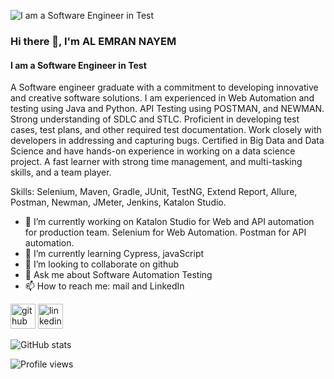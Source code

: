 ![I am a Software Engineer in Test](https://media.licdn.com/dms/image/D5616AQF4WfVvxrHv6g/profile-displaybackgroundimage-shrink_350_1400/0/1673467176588?e=1689206400&v=beta&t=4cj4QZCwhnURlzw1PVtE-k3vgSKAscin6y9WZSuALUI)

### Hi there 👋, I'm AL EMRAN NAYEM
#### I am a Software Engineer in Test


A Software engineer graduate with a commitment to developing innovative and creative software solutions. I am experienced in Web Automation and testing using Java and Python. API Testing using POSTMAN, and NEWMAN. Strong understanding of SDLC and STLC. Proficient in developing test cases, test plans, and other required test documentation. Work closely with developers in addressing and capturing bugs.
Certified in Big Data and Data Science and have hands-on experience in working on a data science project. 
A fast learner with strong time management, and multi-tasking skills, and a team player.

Skills: Selenium, Maven, Gradle, JUnit, TestNG, Extend Report, Allure, Postman, Newman, JMeter, Jenkins, Katalon Studio.

- 🔭 I’m currently working on Katalon Studio for Web and API automation for production team. Selenium for Web Automation. Postman for API automation. 
- 🌱 I’m currently learning Cypress, javaScript 
- 👯 I’m looking to collaborate on github 
- 💬 Ask me about Software Automation Testing 
- 📫 How to reach me: mail and LinkedIn 


[<img src='https://cdn.jsdelivr.net/npm/simple-icons@3.0.1/icons/github.svg' alt='github' height='40'>](https://github.com/https://github.com/nayem5590)  [<img src='https://cdn.jsdelivr.net/npm/simple-icons@3.0.1/icons/linkedin.svg' alt='linkedin' height='40'>](https://www.linkedin.com/in/https://www.linkedin.com/in/al-emran-nayem//)  

![GitHub stats](https://github-readme-stats.vercel.app/api?username=https://github.com/nayem5590&show_icons=true)  

![Profile views](https://gpvc.arturio.dev/https://github.com/nayem5590)  
